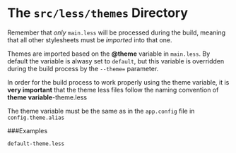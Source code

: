 # The `src/less/themes` Directory

Remember that *only* `main.less` will be processed during the build, meaning that all other stylesheets must 
be *imported* into that one.

Themes are imported based on the **@theme** variable in `main.less`. By default the variable is alwasy set to
`default`, but this variable is overridden during the build process by the `--theme=` parameter.

In order for the build process to work properly using the theme variable, it is **very important** that the 
theme less files follow the naming convention of **theme variable**-theme.less

The theme variable must be the same as in the `app.config` file in `config.theme.alias`

###Examples

`default-theme.less`

